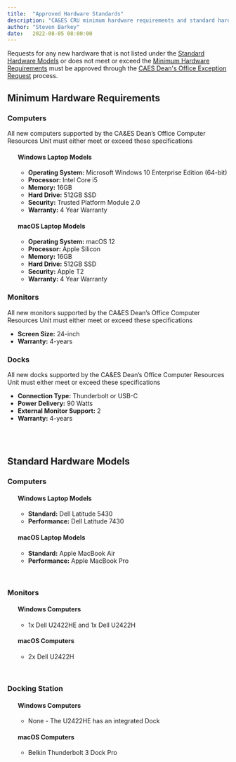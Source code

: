 ```yaml
---
title:  "Approved Hardware Standards"
description: "CA&ES CRU minimum hardware requirements and standard hardware models for laptops (Windows and macOS), monitors, printers, and docks."
author: "Steven Barkey"
date:   2022-08-05 08:00:00
---
```

<p>Requests for any new hardware that is not listed under the <a href="#standard-hardware-models">Standard Hardware Models</a> or does not meet or exceed the <a href="#minimum-hardware-requirements">Minimum Hardware Requirements</a> must be approved through the <a href="https://kb.ucdavis.edu/?id=7295" target="_new">CAES Dean's Office Exception Request</a> process.</p>

<h2>Minimum Hardware Requirements</h2>
<h3>Computers</h3>
<p>All new computers supported by the CA&ES Dean’s Office Computer Resources Unit must either meet or exceed these specifications</p>
<ul class="no-bullet">
  <h4>Windows Laptop Models</h4>
  <ul class="no-bullet">
  	<li><b>Operating System:</b> Microsoft Windows 10 Enterprise Edition (64-bit)</li>
  	<li><b>Processor:</b> Intel Core i5</li>
    <li><b>Memory:</b> 16GB</li>
    <li><b>Hard Drive:</b> 512GB SSD</li>
    <li><b>Security:</b> Trusted Platform Module 2.0</li>
    <li><b>Warranty:</b> 4 Year Warranty</li>
  </ul>
  <h4>macOS Laptop Models</h4>
  <ul class="no-bullet">
  	<li><b>Operating System:</b> macOS 12</li>
  	<li><b>Processor:</b> Apple Silicon</li>
    <li><b>Memory:</b> 16GB</li>
    <li><b>Hard Drive:</b> 512GB SSD</li>
    <li><b>Security:</b> Apple T2</li>
    <li><b>Warranty:</b> 4 Year Warranty</li>
  </ul>
</ul>
<h3>Monitors</h3>
<p>All new monitors supported by the CA&ES Dean’s Office Computer Resources Unit must either meet or exceed these specifications</p>
<ul class="no-bullet">
	<li><b>Screen Size:</b> 24-inch</li>
	<li><b>Warranty:</b> 4-years</li>
</ul>
<h3>Docks</h3>
<p>All new docks supported by the CA&ES Dean’s Office Computer Resources Unit must either meet or exceed these specifications</p>
<ul>
	<li><b>Connection Type:</b> Thunderbolt or USB-C</li>
	<li><b>Power Delivery:</b> 90 Watts</li>
	<li><b>External Monitor Support:</b> 2</li>
	<li><b>Warranty:</b> 4-years</li>
</ul>
<br />
<br />
<h2>Standard Hardware Models</h2>
<h3>Computers</h3>
<ul class="no-bullet">
  <h4>Windows Laptop Models</h4>
  <ul class="no-bullet">
    <li><b>Standard:</b> Dell Latitude 5430</li>
    <li><b>Performance:</b> Dell Latitude 7430</li>
  </ul>
  <h4>macOS Laptop Models</h4>
  <ul class="no-bullet">
    <li><b>Standard:</b> Apple MacBook Air</li>
    <li><b>Performance:</b> Apple MacBook Pro</li>
  </ul>
</ul>
<br />
<h3>Monitors</h3>
<ul class="no-bullet">
  <h4>Windows Computers</h4>
  <ul class="no-bullet">
    <li>1x Dell U2422HE and 1x Dell U2422H</li>
  </ul>
  <h4>macOS Computers</h4>
  <ul class="no-bullet">
    <li>2x Dell U2422H</li>
  </ul>
</ul>
<br />
<h3>Docking Station</h3>
<ul class="no-bullet">
  <h4>Windows Computers</h4>
  <ul class="no-bullet">
    <li>None - The U2422HE has an integrated Dock</li>
  </ul>
  <h4>macOS Computers</h4>
  <ul class="no-bullet">
    <li>Belkin Thunderbolt 3 Dock Pro</li>
  </ul>
</ul>
